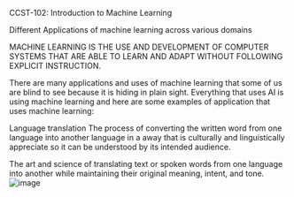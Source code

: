 CCST-102: Introduction to Machine Learning

Different Applications of machine learning across various domains

MACHINE LEARNING IS THE USE AND DEVELOPMENT OF COMPUTER SYSTEMS THAT ARE ABLE TO LEARN AND ADAPT WITHOUT FOLLOWING EXPLICIT INSTRUCTION.

There are many applications and uses of machine learning that some of us are blind to see because it is hiding in plain sight. Everything that uses AI is using machine learning and here are some examples of application that uses machine learning:

Language translation
The process of converting the written word from one language into another language in a away that is culturally and linguistically appreciate so it can be understood by its intended audience.

The art and science of translating text or spoken words from one language into another while maintaining their original meaning, intent, and tone.
![image](https://github.com/user-attachments/assets/b1b12eef-8d85-43f4-a432-3e60a48f95e7)


